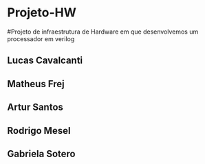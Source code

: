 # Projeto-HW

#Projeto de infraestrutura de Hardware em que desenvolvemos um processador em verilog

## Lucas Cavalcanti
## Matheus Frej
## Artur Santos
## Rodrigo Mesel
## Gabriela Sotero
